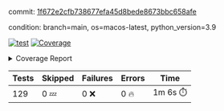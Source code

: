 commit: [1f672e2cfb738677efa45d8bede8673bbc658afe](https://github.com/rcmdnk/homebrew-file/tree/1f672e2cfb738677efa45d8bede8673bbc658afe)

condition: branch=main, os=macos-latest, python_version=3.9

[![test](https://github.com/rcmdnk/homebrew-file/actions/workflows/test.yml/badge.svg)](https://github.com/rcmdnk/homebrew-file/actions/runs/16514007543)
<a href="https://github.com/rcmdnk/homebrew-file/blob/1f672e2cfb738677efa45d8bede8673bbc658afe/README.md"><img alt="Coverage" src="https://img.shields.io/badge/Coverage-57%25-orange.svg" /></a><details><summary>Coverage Report </summary><table><tr><th>File</th><th>Stmts</th><th>Miss</th><th>Cover</th><th>Missing</th></tr><tbody><tr><td colspan="5"><b>bin</b></td></tr><tr><td>&nbsp; &nbsp;<a href="https://github.com/rcmdnk/homebrew-file/blob/1f672e2cfb738677efa45d8bede8673bbc658afe/bin/brew-file">brew-file</a></td><td>2162</td><td>940</td><td>57%</td><td><a href="https://github.com/rcmdnk/homebrew-file/blob/1f672e2cfb738677efa45d8bede8673bbc658afe/bin/brew-file#L56-L62">56&ndash;62</a>, <a href="https://github.com/rcmdnk/homebrew-file/blob/1f672e2cfb738677efa45d8bede8673bbc658afe/bin/brew-file#L149">149</a>, <a href="https://github.com/rcmdnk/homebrew-file/blob/1f672e2cfb738677efa45d8bede8673bbc658afe/bin/brew-file#L161">161</a>, <a href="https://github.com/rcmdnk/homebrew-file/blob/1f672e2cfb738677efa45d8bede8673bbc658afe/bin/brew-file#L164">164</a>, <a href="https://github.com/rcmdnk/homebrew-file/blob/1f672e2cfb738677efa45d8bede8673bbc658afe/bin/brew-file#L213">213</a>, <a href="https://github.com/rcmdnk/homebrew-file/blob/1f672e2cfb738677efa45d8bede8673bbc658afe/bin/brew-file#L307">307</a>, <a href="https://github.com/rcmdnk/homebrew-file/blob/1f672e2cfb738677efa45d8bede8673bbc658afe/bin/brew-file#L310">310</a>, <a href="https://github.com/rcmdnk/homebrew-file/blob/1f672e2cfb738677efa45d8bede8673bbc658afe/bin/brew-file#L378-L380">378&ndash;380</a>, <a href="https://github.com/rcmdnk/homebrew-file/blob/1f672e2cfb738677efa45d8bede8673bbc658afe/bin/brew-file#L389-L390">389&ndash;390</a>, <a href="https://github.com/rcmdnk/homebrew-file/blob/1f672e2cfb738677efa45d8bede8673bbc658afe/bin/brew-file#L484">484</a>, <a href="https://github.com/rcmdnk/homebrew-file/blob/1f672e2cfb738677efa45d8bede8673bbc658afe/bin/brew-file#L490-L493">490&ndash;493</a>, <a href="https://github.com/rcmdnk/homebrew-file/blob/1f672e2cfb738677efa45d8bede8673bbc658afe/bin/brew-file#L531-L555">531&ndash;555</a>, <a href="https://github.com/rcmdnk/homebrew-file/blob/1f672e2cfb738677efa45d8bede8673bbc658afe/bin/brew-file#L559-L567">559&ndash;567</a>, <a href="https://github.com/rcmdnk/homebrew-file/blob/1f672e2cfb738677efa45d8bede8673bbc658afe/bin/brew-file#L693">693</a>, <a href="https://github.com/rcmdnk/homebrew-file/blob/1f672e2cfb738677efa45d8bede8673bbc658afe/bin/brew-file#L813-L817">813&ndash;817</a>, <a href="https://github.com/rcmdnk/homebrew-file/blob/1f672e2cfb738677efa45d8bede8673bbc658afe/bin/brew-file#L830-L835">830&ndash;835</a>, <a href="https://github.com/rcmdnk/homebrew-file/blob/1f672e2cfb738677efa45d8bede8673bbc658afe/bin/brew-file#L846">846</a>, <a href="https://github.com/rcmdnk/homebrew-file/blob/1f672e2cfb738677efa45d8bede8673bbc658afe/bin/brew-file#L863">863</a>, <a href="https://github.com/rcmdnk/homebrew-file/blob/1f672e2cfb738677efa45d8bede8673bbc658afe/bin/brew-file#L867-L875">867&ndash;875</a>, <a href="https://github.com/rcmdnk/homebrew-file/blob/1f672e2cfb738677efa45d8bede8673bbc658afe/bin/brew-file#L884-L887">884&ndash;887</a>, <a href="https://github.com/rcmdnk/homebrew-file/blob/1f672e2cfb738677efa45d8bede8673bbc658afe/bin/brew-file#L889-L892">889&ndash;892</a>, <a href="https://github.com/rcmdnk/homebrew-file/blob/1f672e2cfb738677efa45d8bede8673bbc658afe/bin/brew-file#L894-L897">894&ndash;897</a>, <a href="https://github.com/rcmdnk/homebrew-file/blob/1f672e2cfb738677efa45d8bede8673bbc658afe/bin/brew-file#L908-L926">908&ndash;926</a>, <a href="https://github.com/rcmdnk/homebrew-file/blob/1f672e2cfb738677efa45d8bede8673bbc658afe/bin/brew-file#L977-L987">977&ndash;987</a>, <a href="https://github.com/rcmdnk/homebrew-file/blob/1f672e2cfb738677efa45d8bede8673bbc658afe/bin/brew-file#L990-L1017">990&ndash;1017</a>, <a href="https://github.com/rcmdnk/homebrew-file/blob/1f672e2cfb738677efa45d8bede8673bbc658afe/bin/brew-file#L1033-L1048">1033&ndash;1048</a>, <a href="https://github.com/rcmdnk/homebrew-file/blob/1f672e2cfb738677efa45d8bede8673bbc658afe/bin/brew-file#L1090">1090</a>, <a href="https://github.com/rcmdnk/homebrew-file/blob/1f672e2cfb738677efa45d8bede8673bbc658afe/bin/brew-file#L1106-L1111">1106&ndash;1111</a>, <a href="https://github.com/rcmdnk/homebrew-file/blob/1f672e2cfb738677efa45d8bede8673bbc658afe/bin/brew-file#L1115-L1117">1115&ndash;1117</a>, <a href="https://github.com/rcmdnk/homebrew-file/blob/1f672e2cfb738677efa45d8bede8673bbc658afe/bin/brew-file#L1121-L1124">1121&ndash;1124</a>, <a href="https://github.com/rcmdnk/homebrew-file/blob/1f672e2cfb738677efa45d8bede8673bbc658afe/bin/brew-file#L1128-L1130">1128&ndash;1130</a>, <a href="https://github.com/rcmdnk/homebrew-file/blob/1f672e2cfb738677efa45d8bede8673bbc658afe/bin/brew-file#L1134-L1136">1134&ndash;1136</a>, <a href="https://github.com/rcmdnk/homebrew-file/blob/1f672e2cfb738677efa45d8bede8673bbc658afe/bin/brew-file#L1140-L1142">1140&ndash;1142</a>, <a href="https://github.com/rcmdnk/homebrew-file/blob/1f672e2cfb738677efa45d8bede8673bbc658afe/bin/brew-file#L1146-L1148">1146&ndash;1148</a>, <a href="https://github.com/rcmdnk/homebrew-file/blob/1f672e2cfb738677efa45d8bede8673bbc658afe/bin/brew-file#L1152-L1154">1152&ndash;1154</a>, <a href="https://github.com/rcmdnk/homebrew-file/blob/1f672e2cfb738677efa45d8bede8673bbc658afe/bin/brew-file#L1158-L1161">1158&ndash;1161</a>, <a href="https://github.com/rcmdnk/homebrew-file/blob/1f672e2cfb738677efa45d8bede8673bbc658afe/bin/brew-file#L1165-L1167">1165&ndash;1167</a>, <a href="https://github.com/rcmdnk/homebrew-file/blob/1f672e2cfb738677efa45d8bede8673bbc658afe/bin/brew-file#L1185">1185</a>, <a href="https://github.com/rcmdnk/homebrew-file/blob/1f672e2cfb738677efa45d8bede8673bbc658afe/bin/brew-file#L1235-L1237">1235&ndash;1237</a>, <a href="https://github.com/rcmdnk/homebrew-file/blob/1f672e2cfb738677efa45d8bede8673bbc658afe/bin/brew-file#L1240">1240</a>, <a href="https://github.com/rcmdnk/homebrew-file/blob/1f672e2cfb738677efa45d8bede8673bbc658afe/bin/brew-file#L1246">1246</a>, <a href="https://github.com/rcmdnk/homebrew-file/blob/1f672e2cfb738677efa45d8bede8673bbc658afe/bin/brew-file#L1268-L1271">1268&ndash;1271</a>, <a href="https://github.com/rcmdnk/homebrew-file/blob/1f672e2cfb738677efa45d8bede8673bbc658afe/bin/brew-file#L1349">1349</a>, <a href="https://github.com/rcmdnk/homebrew-file/blob/1f672e2cfb738677efa45d8bede8673bbc658afe/bin/brew-file#L1386">1386</a>, <a href="https://github.com/rcmdnk/homebrew-file/blob/1f672e2cfb738677efa45d8bede8673bbc658afe/bin/brew-file#L1423">1423</a>, <a href="https://github.com/rcmdnk/homebrew-file/blob/1f672e2cfb738677efa45d8bede8673bbc658afe/bin/brew-file#L1426">1426</a>, <a href="https://github.com/rcmdnk/homebrew-file/blob/1f672e2cfb738677efa45d8bede8673bbc658afe/bin/brew-file#L1438">1438</a>, <a href="https://github.com/rcmdnk/homebrew-file/blob/1f672e2cfb738677efa45d8bede8673bbc658afe/bin/brew-file#L1440">1440</a>, <a href="https://github.com/rcmdnk/homebrew-file/blob/1f672e2cfb738677efa45d8bede8673bbc658afe/bin/brew-file#L1475-L1476">1475&ndash;1476</a>, <a href="https://github.com/rcmdnk/homebrew-file/blob/1f672e2cfb738677efa45d8bede8673bbc658afe/bin/brew-file#L1481-L1484">1481&ndash;1484</a>, <a href="https://github.com/rcmdnk/homebrew-file/blob/1f672e2cfb738677efa45d8bede8673bbc658afe/bin/brew-file#L1514-L1541">1514&ndash;1541</a>, <a href="https://github.com/rcmdnk/homebrew-file/blob/1f672e2cfb738677efa45d8bede8673bbc658afe/bin/brew-file#L1548">1548</a>, <a href="https://github.com/rcmdnk/homebrew-file/blob/1f672e2cfb738677efa45d8bede8673bbc658afe/bin/brew-file#L1550">1550</a>, <a href="https://github.com/rcmdnk/homebrew-file/blob/1f672e2cfb738677efa45d8bede8673bbc658afe/bin/brew-file#L1559-L1560">1559&ndash;1560</a>, <a href="https://github.com/rcmdnk/homebrew-file/blob/1f672e2cfb738677efa45d8bede8673bbc658afe/bin/brew-file#L1565">1565</a>, <a href="https://github.com/rcmdnk/homebrew-file/blob/1f672e2cfb738677efa45d8bede8673bbc658afe/bin/brew-file#L1571">1571</a>, <a href="https://github.com/rcmdnk/homebrew-file/blob/1f672e2cfb738677efa45d8bede8673bbc658afe/bin/brew-file#L1575-L1586">1575&ndash;1586</a>, <a href="https://github.com/rcmdnk/homebrew-file/blob/1f672e2cfb738677efa45d8bede8673bbc658afe/bin/brew-file#L1589-L1594">1589&ndash;1594</a>, <a href="https://github.com/rcmdnk/homebrew-file/blob/1f672e2cfb738677efa45d8bede8673bbc658afe/bin/brew-file#L1605-L1625">1605&ndash;1625</a>, <a href="https://github.com/rcmdnk/homebrew-file/blob/1f672e2cfb738677efa45d8bede8673bbc658afe/bin/brew-file#L1653">1653</a>, <a href="https://github.com/rcmdnk/homebrew-file/blob/1f672e2cfb738677efa45d8bede8673bbc658afe/bin/brew-file#L1692-L1699">1692&ndash;1699</a>, <a href="https://github.com/rcmdnk/homebrew-file/blob/1f672e2cfb738677efa45d8bede8673bbc658afe/bin/brew-file#L1706-L1714">1706&ndash;1714</a>, <a href="https://github.com/rcmdnk/homebrew-file/blob/1f672e2cfb738677efa45d8bede8673bbc658afe/bin/brew-file#L1730">1730</a>, <a href="https://github.com/rcmdnk/homebrew-file/blob/1f672e2cfb738677efa45d8bede8673bbc658afe/bin/brew-file#L1740">1740</a>, <a href="https://github.com/rcmdnk/homebrew-file/blob/1f672e2cfb738677efa45d8bede8673bbc658afe/bin/brew-file#L1746">1746</a>, <a href="https://github.com/rcmdnk/homebrew-file/blob/1f672e2cfb738677efa45d8bede8673bbc658afe/bin/brew-file#L1756">1756</a>, <a href="https://github.com/rcmdnk/homebrew-file/blob/1f672e2cfb738677efa45d8bede8673bbc658afe/bin/brew-file#L1765-L1766">1765&ndash;1766</a>, <a href="https://github.com/rcmdnk/homebrew-file/blob/1f672e2cfb738677efa45d8bede8673bbc658afe/bin/brew-file#L1770">1770</a>, <a href="https://github.com/rcmdnk/homebrew-file/blob/1f672e2cfb738677efa45d8bede8673bbc658afe/bin/brew-file#L1776">1776</a>, <a href="https://github.com/rcmdnk/homebrew-file/blob/1f672e2cfb738677efa45d8bede8673bbc658afe/bin/brew-file#L1782-L1786">1782&ndash;1786</a>, <a href="https://github.com/rcmdnk/homebrew-file/blob/1f672e2cfb738677efa45d8bede8673bbc658afe/bin/brew-file#L1802-L1809">1802&ndash;1809</a>, <a href="https://github.com/rcmdnk/homebrew-file/blob/1f672e2cfb738677efa45d8bede8673bbc658afe/bin/brew-file#L1816-L1820">1816&ndash;1820</a>, <a href="https://github.com/rcmdnk/homebrew-file/blob/1f672e2cfb738677efa45d8bede8673bbc658afe/bin/brew-file#L1824">1824</a>, <a href="https://github.com/rcmdnk/homebrew-file/blob/1f672e2cfb738677efa45d8bede8673bbc658afe/bin/brew-file#L1837-L1838">1837&ndash;1838</a>, <a href="https://github.com/rcmdnk/homebrew-file/blob/1f672e2cfb738677efa45d8bede8673bbc658afe/bin/brew-file#L1859-L1967">1859&ndash;1967</a>, <a href="https://github.com/rcmdnk/homebrew-file/blob/1f672e2cfb738677efa45d8bede8673bbc658afe/bin/brew-file#L1970-L1979">1970&ndash;1979</a>, <a href="https://github.com/rcmdnk/homebrew-file/blob/1f672e2cfb738677efa45d8bede8673bbc658afe/bin/brew-file#L1992">1992</a>, <a href="https://github.com/rcmdnk/homebrew-file/blob/1f672e2cfb738677efa45d8bede8673bbc658afe/bin/brew-file#L1997">1997</a>, <a href="https://github.com/rcmdnk/homebrew-file/blob/1f672e2cfb738677efa45d8bede8673bbc658afe/bin/brew-file#L2002-L2041">2002&ndash;2041</a>, <a href="https://github.com/rcmdnk/homebrew-file/blob/1f672e2cfb738677efa45d8bede8673bbc658afe/bin/brew-file#L2051-L2078">2051&ndash;2078</a>, <a href="https://github.com/rcmdnk/homebrew-file/blob/1f672e2cfb738677efa45d8bede8673bbc658afe/bin/brew-file#L2082-L2148">2082&ndash;2148</a>, <a href="https://github.com/rcmdnk/homebrew-file/blob/1f672e2cfb738677efa45d8bede8673bbc658afe/bin/brew-file#L2155-L2158">2155&ndash;2158</a>, <a href="https://github.com/rcmdnk/homebrew-file/blob/1f672e2cfb738677efa45d8bede8673bbc658afe/bin/brew-file#L2167-L2170">2167&ndash;2170</a>, <a href="https://github.com/rcmdnk/homebrew-file/blob/1f672e2cfb738677efa45d8bede8673bbc658afe/bin/brew-file#L2179-L2182">2179&ndash;2182</a>, <a href="https://github.com/rcmdnk/homebrew-file/blob/1f672e2cfb738677efa45d8bede8673bbc658afe/bin/brew-file#L2191-L2212">2191&ndash;2212</a>, <a href="https://github.com/rcmdnk/homebrew-file/blob/1f672e2cfb738677efa45d8bede8673bbc658afe/bin/brew-file#L2222-L2240">2222&ndash;2240</a>, <a href="https://github.com/rcmdnk/homebrew-file/blob/1f672e2cfb738677efa45d8bede8673bbc658afe/bin/brew-file#L2249-L2259">2249&ndash;2259</a>, <a href="https://github.com/rcmdnk/homebrew-file/blob/1f672e2cfb738677efa45d8bede8673bbc658afe/bin/brew-file#L2262-L2277">2262&ndash;2277</a>, <a href="https://github.com/rcmdnk/homebrew-file/blob/1f672e2cfb738677efa45d8bede8673bbc658afe/bin/brew-file#L2280-L2292">2280&ndash;2292</a>, <a href="https://github.com/rcmdnk/homebrew-file/blob/1f672e2cfb738677efa45d8bede8673bbc658afe/bin/brew-file#L2299">2299</a>, <a href="https://github.com/rcmdnk/homebrew-file/blob/1f672e2cfb738677efa45d8bede8673bbc658afe/bin/brew-file#L2303-L2310">2303&ndash;2310</a>, <a href="https://github.com/rcmdnk/homebrew-file/blob/1f672e2cfb738677efa45d8bede8673bbc658afe/bin/brew-file#L2317-L2318">2317&ndash;2318</a>, <a href="https://github.com/rcmdnk/homebrew-file/blob/1f672e2cfb738677efa45d8bede8673bbc658afe/bin/brew-file#L2347">2347</a>, <a href="https://github.com/rcmdnk/homebrew-file/blob/1f672e2cfb738677efa45d8bede8673bbc658afe/bin/brew-file#L2353">2353</a>, <a href="https://github.com/rcmdnk/homebrew-file/blob/1f672e2cfb738677efa45d8bede8673bbc658afe/bin/brew-file#L2361-L2365">2361&ndash;2365</a>, <a href="https://github.com/rcmdnk/homebrew-file/blob/1f672e2cfb738677efa45d8bede8673bbc658afe/bin/brew-file#L2376-L2379">2376&ndash;2379</a>, <a href="https://github.com/rcmdnk/homebrew-file/blob/1f672e2cfb738677efa45d8bede8673bbc658afe/bin/brew-file#L2386">2386</a>, <a href="https://github.com/rcmdnk/homebrew-file/blob/1f672e2cfb738677efa45d8bede8673bbc658afe/bin/brew-file#L2393">2393</a>, <a href="https://github.com/rcmdnk/homebrew-file/blob/1f672e2cfb738677efa45d8bede8673bbc658afe/bin/brew-file#L2397">2397</a>, <a href="https://github.com/rcmdnk/homebrew-file/blob/1f672e2cfb738677efa45d8bede8673bbc658afe/bin/brew-file#L2418-L2451">2418&ndash;2451</a>, <a href="https://github.com/rcmdnk/homebrew-file/blob/1f672e2cfb738677efa45d8bede8673bbc658afe/bin/brew-file#L2471">2471</a>, <a href="https://github.com/rcmdnk/homebrew-file/blob/1f672e2cfb738677efa45d8bede8673bbc658afe/bin/brew-file#L2488-L2489">2488&ndash;2489</a>, <a href="https://github.com/rcmdnk/homebrew-file/blob/1f672e2cfb738677efa45d8bede8673bbc658afe/bin/brew-file#L2493">2493</a>, <a href="https://github.com/rcmdnk/homebrew-file/blob/1f672e2cfb738677efa45d8bede8673bbc658afe/bin/brew-file#L2498-L2499">2498&ndash;2499</a>, <a href="https://github.com/rcmdnk/homebrew-file/blob/1f672e2cfb738677efa45d8bede8673bbc658afe/bin/brew-file#L2505-L2525">2505&ndash;2525</a>, <a href="https://github.com/rcmdnk/homebrew-file/blob/1f672e2cfb738677efa45d8bede8673bbc658afe/bin/brew-file#L2529-L2539">2529&ndash;2539</a>, <a href="https://github.com/rcmdnk/homebrew-file/blob/1f672e2cfb738677efa45d8bede8673bbc658afe/bin/brew-file#L2542">2542</a>, <a href="https://github.com/rcmdnk/homebrew-file/blob/1f672e2cfb738677efa45d8bede8673bbc658afe/bin/brew-file#L2558">2558</a>, <a href="https://github.com/rcmdnk/homebrew-file/blob/1f672e2cfb738677efa45d8bede8673bbc658afe/bin/brew-file#L2562-L2568">2562&ndash;2568</a>, <a href="https://github.com/rcmdnk/homebrew-file/blob/1f672e2cfb738677efa45d8bede8673bbc658afe/bin/brew-file#L2570">2570</a>, <a href="https://github.com/rcmdnk/homebrew-file/blob/1f672e2cfb738677efa45d8bede8673bbc658afe/bin/brew-file#L2576">2576</a>, <a href="https://github.com/rcmdnk/homebrew-file/blob/1f672e2cfb738677efa45d8bede8673bbc658afe/bin/brew-file#L2605-L2617">2605&ndash;2617</a>, <a href="https://github.com/rcmdnk/homebrew-file/blob/1f672e2cfb738677efa45d8bede8673bbc658afe/bin/brew-file#L2633-L2634">2633&ndash;2634</a>, <a href="https://github.com/rcmdnk/homebrew-file/blob/1f672e2cfb738677efa45d8bede8673bbc658afe/bin/brew-file#L2636">2636</a>, <a href="https://github.com/rcmdnk/homebrew-file/blob/1f672e2cfb738677efa45d8bede8673bbc658afe/bin/brew-file#L2646">2646</a>, <a href="https://github.com/rcmdnk/homebrew-file/blob/1f672e2cfb738677efa45d8bede8673bbc658afe/bin/brew-file#L2661-L2908">2661&ndash;2908</a>, <a href="https://github.com/rcmdnk/homebrew-file/blob/1f672e2cfb738677efa45d8bede8673bbc658afe/bin/brew-file#L2928-L2930">2928&ndash;2930</a>, <a href="https://github.com/rcmdnk/homebrew-file/blob/1f672e2cfb738677efa45d8bede8673bbc658afe/bin/brew-file#L2939-L2949">2939&ndash;2949</a>, <a href="https://github.com/rcmdnk/homebrew-file/blob/1f672e2cfb738677efa45d8bede8673bbc658afe/bin/brew-file#L2961-L2967">2961&ndash;2967</a>, <a href="https://github.com/rcmdnk/homebrew-file/blob/1f672e2cfb738677efa45d8bede8673bbc658afe/bin/brew-file#L2979-L2993">2979&ndash;2993</a>, <a href="https://github.com/rcmdnk/homebrew-file/blob/1f672e2cfb738677efa45d8bede8673bbc658afe/bin/brew-file#L2999-L3036">2999&ndash;3036</a>, <a href="https://github.com/rcmdnk/homebrew-file/blob/1f672e2cfb738677efa45d8bede8673bbc658afe/bin/brew-file#L3044-L3068">3044&ndash;3068</a>, <a href="https://github.com/rcmdnk/homebrew-file/blob/1f672e2cfb738677efa45d8bede8673bbc658afe/bin/brew-file#L3072-L3085">3072&ndash;3085</a>, <a href="https://github.com/rcmdnk/homebrew-file/blob/1f672e2cfb738677efa45d8bede8673bbc658afe/bin/brew-file#L3089-L3102">3089&ndash;3102</a>, <a href="https://github.com/rcmdnk/homebrew-file/blob/1f672e2cfb738677efa45d8bede8673bbc658afe/bin/brew-file#L3106">3106</a>, <a href="https://github.com/rcmdnk/homebrew-file/blob/1f672e2cfb738677efa45d8bede8673bbc658afe/bin/brew-file#L3136-L3137">3136&ndash;3137</a>, <a href="https://github.com/rcmdnk/homebrew-file/blob/1f672e2cfb738677efa45d8bede8673bbc658afe/bin/brew-file#L3228">3228</a>, <a href="https://github.com/rcmdnk/homebrew-file/blob/1f672e2cfb738677efa45d8bede8673bbc658afe/bin/brew-file#L3230">3230</a>, <a href="https://github.com/rcmdnk/homebrew-file/blob/1f672e2cfb738677efa45d8bede8673bbc658afe/bin/brew-file#L3235-L3246">3235&ndash;3246</a>, <a href="https://github.com/rcmdnk/homebrew-file/blob/1f672e2cfb738677efa45d8bede8673bbc658afe/bin/brew-file#L3262">3262</a>, <a href="https://github.com/rcmdnk/homebrew-file/blob/1f672e2cfb738677efa45d8bede8673bbc658afe/bin/brew-file#L3280-L3297">3280&ndash;3297</a>, <a href="https://github.com/rcmdnk/homebrew-file/blob/1f672e2cfb738677efa45d8bede8673bbc658afe/bin/brew-file#L3320">3320</a>, <a href="https://github.com/rcmdnk/homebrew-file/blob/1f672e2cfb738677efa45d8bede8673bbc658afe/bin/brew-file#L3326">3326</a>, <a href="https://github.com/rcmdnk/homebrew-file/blob/1f672e2cfb738677efa45d8bede8673bbc658afe/bin/brew-file#L3330-L3341">3330&ndash;3341</a>, <a href="https://github.com/rcmdnk/homebrew-file/blob/1f672e2cfb738677efa45d8bede8673bbc658afe/bin/brew-file#L3350">3350</a>, <a href="https://github.com/rcmdnk/homebrew-file/blob/1f672e2cfb738677efa45d8bede8673bbc658afe/bin/brew-file#L3362">3362</a>, <a href="https://github.com/rcmdnk/homebrew-file/blob/1f672e2cfb738677efa45d8bede8673bbc658afe/bin/brew-file#L3364-L3368">3364&ndash;3368</a>, <a href="https://github.com/rcmdnk/homebrew-file/blob/1f672e2cfb738677efa45d8bede8673bbc658afe/bin/brew-file#L3372-L3375">3372&ndash;3375</a>, <a href="https://github.com/rcmdnk/homebrew-file/blob/1f672e2cfb738677efa45d8bede8673bbc658afe/bin/brew-file#L3378-L3381">3378&ndash;3381</a>, <a href="https://github.com/rcmdnk/homebrew-file/blob/1f672e2cfb738677efa45d8bede8673bbc658afe/bin/brew-file#L3384-L3392">3384&ndash;3392</a>, <a href="https://github.com/rcmdnk/homebrew-file/blob/1f672e2cfb738677efa45d8bede8673bbc658afe/bin/brew-file#L3421-L3428">3421&ndash;3428</a>, <a href="https://github.com/rcmdnk/homebrew-file/blob/1f672e2cfb738677efa45d8bede8673bbc658afe/bin/brew-file#L3439-L3446">3439&ndash;3446</a>, <a href="https://github.com/rcmdnk/homebrew-file/blob/1f672e2cfb738677efa45d8bede8673bbc658afe/bin/brew-file#L3527-L3529">3527&ndash;3529</a>, <a href="https://github.com/rcmdnk/homebrew-file/blob/1f672e2cfb738677efa45d8bede8673bbc658afe/bin/brew-file#L3552">3552</a>, <a href="https://github.com/rcmdnk/homebrew-file/blob/1f672e2cfb738677efa45d8bede8673bbc658afe/bin/brew-file#L3558">3558</a>, <a href="https://github.com/rcmdnk/homebrew-file/blob/1f672e2cfb738677efa45d8bede8673bbc658afe/bin/brew-file#L3570-L4253">3570&ndash;4253</a>, <a href="https://github.com/rcmdnk/homebrew-file/blob/1f672e2cfb738677efa45d8bede8673bbc658afe/bin/brew-file#L4257">4257</a></td></tr><tr><td><b>TOTAL</b></td><td><b>2162</b></td><td><b>940</b></td><td><b>57%</b></td><td>&nbsp;</td></tr></tbody></table></details>

| Tests | Skipped | Failures | Errors | Time |
| ----- | ------- | -------- | -------- | ------------------ |
| 129 | 0 :zzz: | 0 :x: | 0 :fire: | 1m 6s :stopwatch: |

